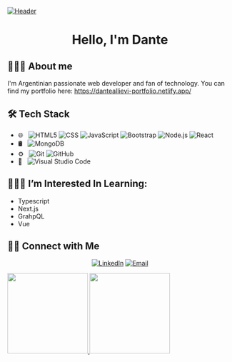 [![Header](https://source.unsplash.com/hbb6GkG6p9M/1000x200)](https://danteallievi.github.io)

<h1 align="center"> Hello, I'm Dante </h1>

## 👨🏽‍💻&nbsp;About me

I'm Argentinian passionate web developer and fan of technology. You can find my portfolio here: https://danteallievi-portfolio.netlify.app/


## 🛠&nbsp;Tech Stack

  - 🌐 &nbsp;
  ![HTML5](https://img.shields.io/badge/-HTML5-333333?style=flat&logo=HTML5)
  ![CSS](https://img.shields.io/badge/-CSS-333333?style=flat&logo=CSS3&logoColor=1572B6)
  ![JavaScript](https://img.shields.io/badge/-JavaScript-333333?style=flat&logo=javascript)
  ![Bootstrap](https://img.shields.io/badge/-Bootstrap-333333?style=flat&logo=bootstrap&logoColor=563D7C)
  ![Node.js](https://img.shields.io/badge/-Node.js-333333?style=flat&logo=node.js)
  ![React](https://img.shields.io/badge/-React-333333?style=flat&logo=react)
  - 🛢 &nbsp;
  ![MongoDB](https://img.shields.io/badge/-MongoDB-333333?style=flat&logo=mongodb)
  - ⚙️ &nbsp;
  ![Git](https://img.shields.io/badge/-Git-333333?style=flat&logo=git)
  ![GitHub](https://img.shields.io/badge/-GitHub-333333?style=flat&logo=github)
  - 🔧 &nbsp;
  ![Visual Studio Code](https://img.shields.io/badge/-Visual%20Studio%20Code-333333?style=flat&logo=visual-studio-code&logoColor=007ACC)

## 👨🏽‍🎓&nbsp;I’m Interested In Learning:<br>

- Typescript
- Next.js
- GrahpQL
- Vue

## 🤝🏻&nbsp;Connect with Me
<p align="center">
<a href="https://www.linkedin.com/in/dante-allievi-3907291b2/"><img alt="LinkedIn" src="https://img.shields.io/badge/LinkedIn-Dante%20Allievi%20-blue?style=flat-square&logo=linkedin"></a>
<a href="mailto:danteallievi@gmail.com"><img alt="Email" src="https://img.shields.io/badge/Email-danteallievi@gmail.com-blue?style=flat-square&logo=gmail"></a>
</p>


<a href="https://github.com/danteallievi">
  <img height="180em" src="https://github-readme-stats.vercel.app/api?username=danteallievi&theme=buefy&show_icons=true" />
  <img height="180em" src="https://github-readme-stats.vercel.app/api/top-langs/?username=danteallievi&theme=buefy&layout=compact" />
</a>




